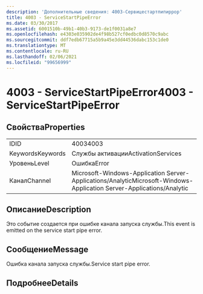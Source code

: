 ```yaml
---
description: 'Дополнительные сведения: 4003-Сервицестартпипиррор'
title: 4003 - ServiceStartPipeError
ms.date: 03/30/2017
ms.assetid: 6001510b-49b1-40b3-9173-de1f0031a8e7
ms.openlocfilehash: e4303e035902de4f98b527cf0edbc0d8570c9abc
ms.sourcegitcommit: ddf7edb67715a5b9a45e3dd44536dabc153c1de0
ms.translationtype: MT
ms.contentlocale: ru-RU
ms.lasthandoff: 02/06/2021
ms.locfileid: "99656999"
---
```

# <a name="4003---servicestartpipeerror"></a><span data-ttu-id="6d620-103">4003 - ServiceStartPipeError</span><span class="sxs-lookup"><span data-stu-id="6d620-103">4003 - ServiceStartPipeError</span></span>

## <a name="properties"></a><span data-ttu-id="6d620-104">Свойства</span><span class="sxs-lookup"><span data-stu-id="6d620-104">Properties</span></span>  
  
|||  
|-|-|  
|<span data-ttu-id="6d620-105">ID</span><span class="sxs-lookup"><span data-stu-id="6d620-105">ID</span></span>|<span data-ttu-id="6d620-106">4003</span><span class="sxs-lookup"><span data-stu-id="6d620-106">4003</span></span>|  
|<span data-ttu-id="6d620-107">Keywords</span><span class="sxs-lookup"><span data-stu-id="6d620-107">Keywords</span></span>|<span data-ttu-id="6d620-108">Службы активации</span><span class="sxs-lookup"><span data-stu-id="6d620-108">ActivationServices</span></span>|  
|<span data-ttu-id="6d620-109">Уровень</span><span class="sxs-lookup"><span data-stu-id="6d620-109">Level</span></span>|<span data-ttu-id="6d620-110">Ошибка</span><span class="sxs-lookup"><span data-stu-id="6d620-110">Error</span></span>|  
|<span data-ttu-id="6d620-111">Канал</span><span class="sxs-lookup"><span data-stu-id="6d620-111">Channel</span></span>|<span data-ttu-id="6d620-112">Microsoft-Windows-Application Server-Applications/Analytic</span><span class="sxs-lookup"><span data-stu-id="6d620-112">Microsoft-Windows-Application Server-Applications/Analytic</span></span>|  
  
## <a name="description"></a><span data-ttu-id="6d620-113">Описание</span><span class="sxs-lookup"><span data-stu-id="6d620-113">Description</span></span>  

 <span data-ttu-id="6d620-114">Это событие создается при ошибке канала запуска службы.</span><span class="sxs-lookup"><span data-stu-id="6d620-114">This event is emitted on the service start pipe error.</span></span>  
  
## <a name="message"></a><span data-ttu-id="6d620-115">Сообщение</span><span class="sxs-lookup"><span data-stu-id="6d620-115">Message</span></span>  

 <span data-ttu-id="6d620-116">Ошибка канала запуска службы.</span><span class="sxs-lookup"><span data-stu-id="6d620-116">Service start pipe error.</span></span>  
  
## <a name="details"></a><span data-ttu-id="6d620-117">Подробнее</span><span class="sxs-lookup"><span data-stu-id="6d620-117">Details</span></span>
